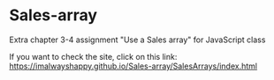 # Sales-array
Extra chapter 3-4  assignment "Use a Sales array" for JavaScript class


If you want to check the site, click on this link: https://imalwayshappy.github.io/Sales-array/SalesArrays/index.html
